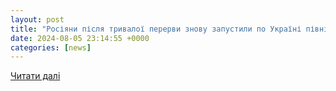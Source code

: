 ```yaml
---
layout: post
title: "Росіяни після тривалої перерви знову запустили по Україні північнокорейську ракету."
date: 2024-08-05 23:14:55 +0000
categories: [news]
---
```


[Читати далі](https://uazmi.org/news/post/8cddb4910f04912dbcaed97895c1c24f)

